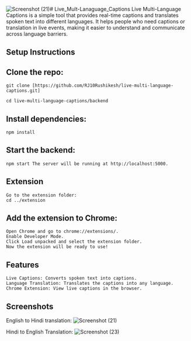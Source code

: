 ![Screenshot (21)](https://github.com/user-attachments/assets/c3311b64-9443-450e-bc56-fdfc901c001a)# Live_Mult-Lanaguage_Captions
 Live Multi-Language Captions is a simple tool that provides real-time captions and translates spoken text into different languages. It helps people who need captions or translation in live events, making it easier to understand and communicate across language barriers.

## Setup Instructions

## Clone the repo:

    git clone [https://github.com/RJ10Rushikesh/live-multi-language-captions.git]
    
    cd live-multi-language-captions/backend

## Install dependencies:

    npm install

## Start the backend:

    npm start The server will be running at http://localhost:5000.

## Extension
    Go to the extension folder:
    cd ../extension

## Add the extension to Chrome:
    Open Chrome and go to chrome://extensions/.
    Enable Developer Mode.
    Click Load unpacked and select the extension folder.
    Now the extension will be ready to use!

## Features
    Live Captions: Converts spoken text into captions.
    Language Translation: Translates the captions into any language.
    Chrome Extension: View live captions in the browser.

## Screenshots
English to Hindi translation:
![Screenshot (21)](https://github.com/user-attachments/assets/b8dfefc9-11b0-447e-b1a3-3c2b21835478)

Hindi to English Translation:
![Screenshot (23)](https://github.com/user-attachments/assets/047d08de-30ed-4081-9f68-4691eff9b41a)





